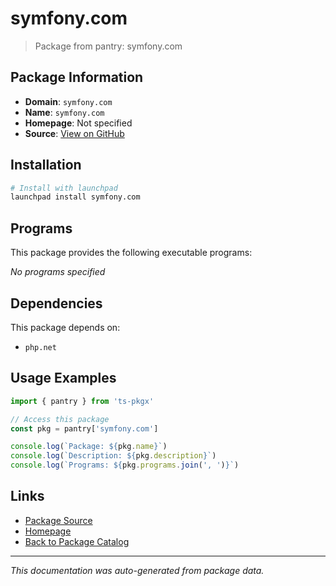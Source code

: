 # symfony.com

> Package from pantry: symfony.com

## Package Information

- **Domain**: `symfony.com`
- **Name**: `symfony.com`
- **Homepage**: Not specified
- **Source**: [View on GitHub](https://github.com/pkgxdev/pantry/tree/main/projects/symfony.com/package.yml)

## Installation

```bash
# Install with launchpad
launchpad install symfony.com
```

## Programs

This package provides the following executable programs:

*No programs specified*

## Dependencies

This package depends on:

- `php.net`

## Usage Examples

```typescript
import { pantry } from 'ts-pkgx'

// Access this package
const pkg = pantry['symfony.com']

console.log(`Package: ${pkg.name}`)
console.log(`Description: ${pkg.description}`)
console.log(`Programs: ${pkg.programs.join(', ')}`)
```

## Links

- [Package Source](https://github.com/pkgxdev/pantry/tree/main/projects/symfony.com/package.yml)
- [Homepage](#)
- [Back to Package Catalog](../../package-catalog.md)

---

*This documentation was auto-generated from package data.*
